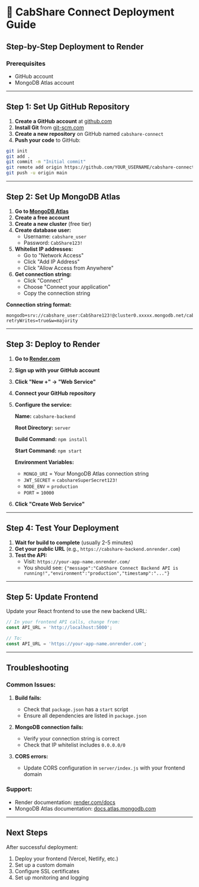 # 🚀 CabShare Connect Deployment Guide

## Step-by-Step Deployment to Render

### Prerequisites
- GitHub account
- MongoDB Atlas account

---

## Step 1: Set Up GitHub Repository

1. **Create a GitHub account** at [github.com](https://github.com)
2. **Install Git** from [git-scm.com](https://git-scm.com/download/win)
3. **Create a new repository** on GitHub named `cabshare-connect`
4. **Push your code** to GitHub:

```bash
git init
git add .
git commit -m "Initial commit"
git remote add origin https://github.com/YOUR_USERNAME/cabshare-connect.git
git push -u origin main
```

---

## Step 2: Set Up MongoDB Atlas

1. **Go to [MongoDB Atlas](https://www.mongodb.com/cloud/atlas/register)**
2. **Create a free account**
3. **Create a new cluster** (free tier)
4. **Create database user:**
   - Username: `cabshare_user`
   - Password: `CabShare123!`
5. **Whitelist IP addresses:**
   - Go to "Network Access"
   - Click "Add IP Address"
   - Click "Allow Access from Anywhere"
6. **Get connection string:**
   - Click "Connect"
   - Choose "Connect your application"
   - Copy the connection string

**Connection string format:**
```
mongodb+srv://cabshare_user:CabShare123!@cluster0.xxxxx.mongodb.net/cabshare?retryWrites=true&w=majority
```

---

## Step 3: Deploy to Render

1. **Go to [Render.com](https://render.com)**
2. **Sign up with your GitHub account**
3. **Click "New +" → "Web Service"**
4. **Connect your GitHub repository**
5. **Configure the service:**

   **Name:** `cabshare-backend`
   
   **Root Directory:** `server`
   
   **Build Command:** `npm install`
   
   **Start Command:** `npm start`
   
   **Environment Variables:**
   - `MONGO_URI` = Your MongoDB Atlas connection string
   - `JWT_SECRET` = `cabshareSuperSecret123!`
   - `NODE_ENV` = `production`
   - `PORT` = `10000`

6. **Click "Create Web Service"**

---

## Step 4: Test Your Deployment

1. **Wait for build to complete** (usually 2-5 minutes)
2. **Get your public URL** (e.g., `https://cabshare-backend.onrender.com`)
3. **Test the API:**
   - Visit: `https://your-app-name.onrender.com/`
   - You should see: `{"message":"CabShare Connect Backend API is running!","environment":"production","timestamp":"..."}`

---

## Step 5: Update Frontend

Update your React frontend to use the new backend URL:

```javascript
// In your frontend API calls, change from:
const API_URL = 'http://localhost:5000';

// To:
const API_URL = 'https://your-app-name.onrender.com';
```

---

## Troubleshooting

### Common Issues:

1. **Build fails:**
   - Check that `package.json` has a `start` script
   - Ensure all dependencies are listed in `package.json`

2. **MongoDB connection fails:**
   - Verify your connection string is correct
   - Check that IP whitelist includes `0.0.0.0/0`

3. **CORS errors:**
   - Update CORS configuration in `server/index.js` with your frontend domain

### Support:
- Render documentation: [render.com/docs](https://render.com/docs)
- MongoDB Atlas documentation: [docs.atlas.mongodb.com](https://docs.atlas.mongodb.com)

---

## Next Steps

After successful deployment:
1. Deploy your frontend (Vercel, Netlify, etc.)
2. Set up a custom domain
3. Configure SSL certificates
4. Set up monitoring and logging 